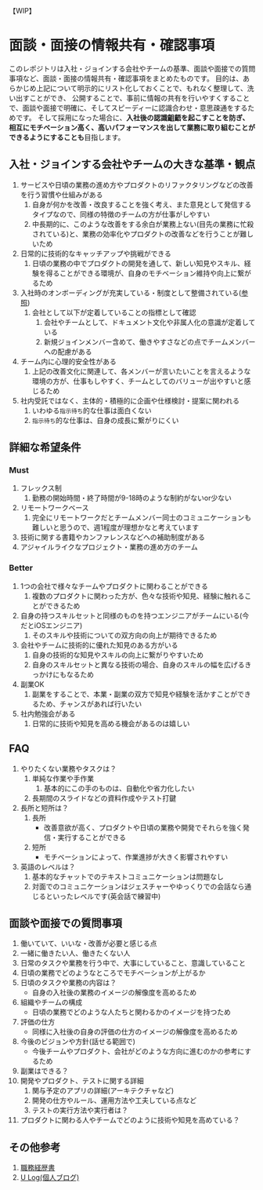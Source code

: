 【WIP】
# 面談・面接の情報共有・確認事項
このレポジトリは入社・ジョインする会社やチームの基準、面談や面接での質問事項など、面談・面接の情報共有・確認事項をまとめたものです。
目的は、あらかじめ上記について明示的にリスト化しておくことで、もれなく整理して、洗い出すことができ、
公開することで、事前に情報の共有を行いやすくすることで、面談や面接で明確に、そしてスピーディーに認識合わせ・意思疎通をするためです。
そして採用になった場合に、**入社後の認識齟齬を起こすことを防ぎ、相互にモチベーション高く、高いパフォーマンスを出して業務に取り組むことができるようにすることも**目指します。

## 入社・ジョインする会社やチームの大きな基準・観点
1. サービスや日頃の業務の進め方やプロダクトのリファクタリングなどの改善を行う習慣や仕組みがある
    1. 自身が何かを改善・改良することを強く考え、また意見として発信するタイプなので、同様の特徴のチームの方が仕事がしやすい
    2. 中長期的に、このような改善をする余白が業務上ない(目先の業務に忙殺されている)と、業務の効率化やプロダクトの改善などを行うことが難しいため
2. 日常的に技術的なキャッチアップや挑戦ができる
    1. 日頃の業務の中でプロダクトの開発を通して、新しい知見やスキル、経験を得ることができる環境が、自身のモチベーション維持や向上に繋がるため
3. 入社時のオンボーディングが充実している・制度として整備されている([参照](https://ulog.sugiy.com/onboarding-process/))
    1. 会社として以下が定着していることの指標として確認 
        1. 会社やチームとして、ドキュメント文化や非属人化の意識が定着している
        2. 新規ジョインメンバー含めて、働きやすさなどの点でチームメンバーへの配慮がある
4. チーム内に心理的安全性がある
    1. 上記の改善文化に関連して、各メンバーが言いたいことを言えるような環境の方が、仕事もしやすく、チームとしてのバリューが出やすいと感じるため
5. 社内受託ではなく、主体的・積極的に企画や仕様検討・提案に関われる
   1. いわゆる`指示待ち`的な仕事は面白くない
    2. `指示待ち`的な仕事は、自身の成長に繋がりにくい
  
## 詳細な希望条件
### Must
1. フレックス制
    1. 勤務の開始時間・終了時間が9-18時のような制約がないor少ない
2. リモートワークベース
    1. 完全にリモートワークだとチームメンバー同士のコミュニケーションも難しいと思うので、週1程度が理想かなと考えています
3. 技術に関する書籍やカンファレンスなどへの補助制度がある
4. アジャイルライクなプロジェクト・業務の進め方のチーム

### Better
1. 1つの会社で様々なチームやプロダクトに関わることができる
    1. 複数のプロダクトに関わった方が、色々な技術や知見、経験に触れることができるため
2. 自身の持つスキルセットと同様のものを持つエンジニアがチームにいる(今だとiOSエンジニア)
    1. そのスキルや技術についての双方向の向上が期待できるため
3. 会社やチームに技術的に優れた知見のある方がいる
    1. 自身の技術的な知見やスキルの向上に繋がりやすいため
    2. 自身のスキルセットと異なる技術の場合、自身のスキルの幅を広げるきっかけにもなるため
4. 副業OK
    1. 副業をすることで、本業・副業の双方で知見や経験を活かすことができるため、チャンスがあれば行いたい
5. 社内勉強会がある
    1. 日常的に技術や知見を高める機会があるのは嬉しい

## FAQ
1. やりたくない業務やタスクは？
    1. 単純な作業や手作業
        1. 基本的にこの手のものは、自動化や省力化したい
    2. 長期間のスライドなどの資料作成やテスト打鍵
2. 長所と短所は？
    1. 長所
       - 改善意欲が高く、プロダクトや日頃の業務や開発でそれらを強く発信・実行することができる
    2. 短所
        - モチベーションによって、作業進捗が大きく影響されやすい
3. 英語のレベルは？
    1. 基本的なチャットでのテキストコミュニケーションは問題なし
    2. 対面でのコミュニケーションはジェスチャーやゆっくりでの会話なら通じるといったレベルです(英会話で練習中)

## 面談や面接での質問事項
1. 働いていて、いいな・改善が必要と感じる点
2. 一緒に働きたい人、働きたくない人
2. 日常のタスクや業務を行う中で、大事にしていること、意識していること
3. 日頃の業務でどのようなところでモチベーションが上がるか
3. 日頃のタスクや業務の内容は？
    - 自身の入社後の業務のイメージの解像度を高めるため
4. 組織やチームの構成
    - 日頃の業務でどのような人たちと関わるかのイメージを持つため
4. 評価の仕方
    - 同様に入社後の自身の評価の仕方のイメージの解像度を高めるため
5. 今後のビジョンや方針(話せる範囲で)
    - 今後チームやプロダクト、会社がどのような方向に進むのかの参考にするため
3. 副業はできる？
5. 開発やプロダクト、テストに関する詳細
    1. 関与予定のアプリの詳細(アーキテクチャなど)
    2. 開発の仕方やルール、運用方法や工夫している点など
    3. テストの実行方法や実行者は？
6. プロダクトに関わる人やチームでどのように技術や知見を高めている？

## その他参考
1. [職務経歴書](https://github.com/u5-03/Curriculum-vitae)
2. [U Log(個人ブログ)](https://ulog.sugiy.com)

